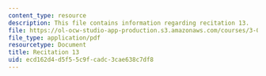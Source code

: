 ```yaml
---
content_type: resource
description: This file contains information regarding recitation 13.
file: https://ol-ocw-studio-app-production.s3.amazonaws.com/courses/3-024-electronic-optical-and-magnetic-properties-of-materials-spring-2013/ecd162d4d5f55c9fcadc3cae638c7df8_MIT3_024S13_2012rec13.pdf
file_type: application/pdf
resourcetype: Document
title: Recitation 13
uid: ecd162d4-d5f5-5c9f-cadc-3cae638c7df8
---
```

